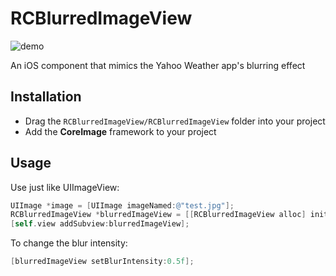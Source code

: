 # RCBlurredImageView

![demo](https://github.com/rcameron/RCBlurredImageView/blob/master/RCBlurredImageView.gif?raw=true)

An iOS component that mimics the Yahoo Weather app's blurring effect

## Installation

- Drag the `RCBlurredImageView/RCBlurredImageView` folder into your project
- Add the **CoreImage** framework to your project


## Usage

Use just like UIImageView:

```objective-c
UIImage *image = [UIImage imageNamed:@"test.jpg"];
RCBlurredImageView *blurredImageView = [[RCBlurredImageView alloc] initWithImage:image];
[self.view addSubview:blurredImageView];
```

To change the blur intensity:

```objective-c
[blurredImageView setBlurIntensity:0.5f];
```
